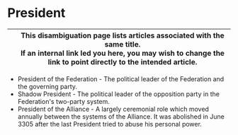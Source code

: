 # President
|  | This disambiguation page lists articles associated with the same title. <br> If an internal link led you here, you may wish to change the link to point directly to the intended article. |
| --- | --- |

- President of the Federation - The political leader of the Federation and the governing party.
- Shadow President - The political leader of the opposition party in the Federation's two-party system.
- President of the Alliance - A largely ceremonial role which moved annually between the systems of the Alliance. It was abolished in June 3305 after the last President tried to abuse his personal power.